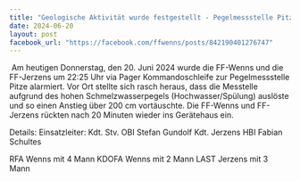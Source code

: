 ```yaml
---
title: "Geologische Aktivität wurde festgestellt - Pegelmessstelle Pitze"
date: 2024-06-20
layout: post
facebook_url: "https://facebook.com/ffwenns/posts/842190401276747"
---
```


️
Am heutigen Donnerstag, den 20. Juni 2024 wurde die FF-Wenns und die FF-Jerzens um 22:25 Uhr via Pager Kommandoschleife zur Pegelmessstelle Pitze alarmiert. Vor Ort stellte sich rasch heraus, dass die Messtelle aufgrund des hohen Schmelzwasserpegels (Hochwasser/Spülung) auslöste und so einen Anstieg über 200 cm vortäuschte. Die FF-Wenns und FF-Jerzens rückten nach 20 Minuten wieder ins Gerätehaus ein. 

Details:
Einsatzleiter: Kdt. Stv. OBI Stefan Gundolf 
Kdt. Jerzens HBI Fabian Schultes 

RFA Wenns mit 4 Mann 
KDOFA Wenns mit 2 Mann 
LAST Jerzens mit 3 Mann